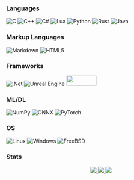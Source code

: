 ### Languages
![C](https://img.shields.io/badge/c-%2300599C.svg?style=for-the-badge&logo=c&logoColor=white) ![C++](https://img.shields.io/badge/c++-%2300599C.svg?style=for-the-badge&logo=c%2B%2B&logoColor=white) ![C#](https://img.shields.io/badge/c%23-%23239120.svg?style=for-the-badge&logo=c-sharp&logoColor=white) ![Lua](https://img.shields.io/badge/lua-%232C2D72.svg?style=for-the-badge&logo=lua&logoColor=white) ![Python](https://img.shields.io/badge/python-3670A0?style=for-the-badge&logo=python&logoColor=ffdd54) ![Rust](https://img.shields.io/badge/rust-%23000000.svg?style=for-the-badge&logo=rust&logoColor=white) ![Java](https://img.shields.io/badge/java-%23ED8B00.svg?style=for-the-badge&logo=openjdk&logoColor=white)

### Markup Languages
![Markdown](https://img.shields.io/badge/markdown-%23000000.svg?style=for-the-badge&logo=markdown&logoColor=white) ![HTML5](https://img.shields.io/badge/html5-%23E34F26.svg?style=for-the-badge&logo=html5&logoColor=white)

### Frameworks
![.Net](https://img.shields.io/badge/.NET-5C2D91?style=for-the-badge&logo=.net&logoColor=white) ![Unreal Engine](https://img.shields.io/badge/unrealengine-%23313131.svg?style=for-the-badge&logo=unrealengine&logoColor=white) <img src="https://github.com/ForserX/ForserX/assets/13867290/67ab07d1-a2eb-4342-9732-ad59307abb4c" width=80 height=27>

### ML/DL
![NumPy](https://img.shields.io/badge/numpy-%23013243.svg?style=for-the-badge&logo=numpy&logoColor=white) ![ONNX](https://github.com/ForserX/ForserX/assets/13867290/476c7cee-3eef-4091-967a-1f9428a30de1) ![PyTorch](https://img.shields.io/badge/PyTorch-%23EE4C2C.svg?style=for-the-badge&logo=PyTorch&logoColor=white) 

### OS
![Linux](https://img.shields.io/badge/Linux-FCC624?style=for-the-badge&logo=linux&logoColor=black) ![Windows](https://img.shields.io/badge/Windows-0078D6?style=for-the-badge&logo=windows&logoColor=white) ![FreeBSD](https://img.shields.io/badge/-FreeBSD-%23870000?style=for-the-badge&logo=freebsd&logoColor=white)


### Stats 
<p align="center">
  <a href="https://github.com/ForserX">
    <img src="http://github-profile-summary-cards.vercel.app/api/cards/profile-details?username=ForserX&theme=transparent" />
  </a>
  <a href="https://github.com/ForserX">
    <img src="https://github-readme-streak-stats.herokuapp.com/?user=ForserX&hide_border=true&card_width=338&theme=transparent" />
  </a>
  <a href="https://github.com/ForserX">
    <img src="http://github-profile-summary-cards.vercel.app/api/cards/stats?username=ForserX&theme=transparent" />
  </a>
</p>
